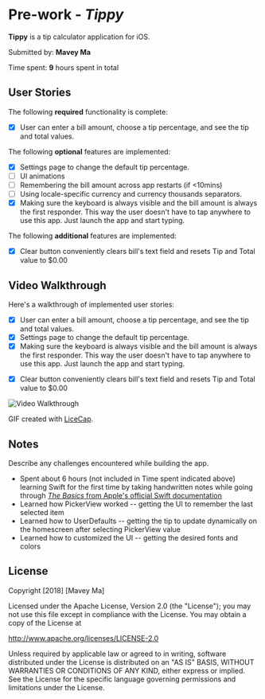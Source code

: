 # Pre-work - *Tippy*

**Tippy** is a tip calculator application for iOS.

Submitted by: **Mavey Ma**

Time spent: **9** hours spent in total

## User Stories

The following **required** functionality is complete:

* [x] User can enter a bill amount, choose a tip percentage, and see the tip and total values.

The following **optional** features are implemented:
* [x] Settings page to change the default tip percentage.
* [ ] UI animations
* [ ] Remembering the bill amount across app restarts (if <10mins)
* [ ] Using locale-specific currency and currency thousands separators.
* [x] Making sure the keyboard is always visible and the bill amount is always the first responder. This way the user doesn't have to tap anywhere to use this app. Just launch the app and start typing.

The following **additional** features are implemented:
- [x] Clear button conveniently clears bill's text field and resets Tip and Total value to $0.00

## Video Walkthrough

Here's a walkthrough of implemented user stories:
* [x] User can enter a bill amount, choose a tip percentage, and see the tip and total values.
* [x] Settings page to change the default tip percentage.
* [x] Making sure the keyboard is always visible and the bill amount is always the first responder. This way the user doesn't have to tap anywhere to use this app. Just launch the app and start typing.
- [x] Clear button conveniently clears bill's text field and resets Tip and Total value to $0.00
<img src='https://imgur.com/XyelQZl' title='Video Walkthrough' width='' alt='Video Walkthrough' />
<blockquote class="imgur-embed-pub" lang="en" data-id="XyelQZl"><a href="//imgur.com/XyelQZl"></a></blockquote><script async src="//s.imgur.com/min/embed.js" charset="utf-8"></script>

GIF created with [LiceCap](http://www.cockos.com/licecap/).

## Notes

Describe any challenges encountered while building the app.
* Spent about 6 hours (not included in Time spent indicated above) learning Swift for the first time by taking handwritten notes while going through [_The Basics_ from Apple's official Swift documentation](https://developer.apple.com/library/content/documentation/Swift/Conceptual/Swift_Programming_Language/TheBasics.html#//apple_ref/doc/uid/TP40014097-CH5-ID309)
* Learned how PickerView worked -- getting the UI to remember the last selected item
* Learned how to UserDefaults -- getting the tip to update dynamically on the homescreen after selecting PickerView value
* Learned how to customized the UI -- getting the desired fonts and colors

## License

Copyright [2018] [Mavey Ma]

Licensed under the Apache License, Version 2.0 (the "License");
you may not use this file except in compliance with the License.
You may obtain a copy of the License at

http://www.apache.org/licenses/LICENSE-2.0

Unless required by applicable law or agreed to in writing, software
distributed under the License is distributed on an "AS IS" BASIS,
WITHOUT WARRANTIES OR CONDITIONS OF ANY KIND, either express or implied.
See the License for the specific language governing permissions and
limitations under the License.
